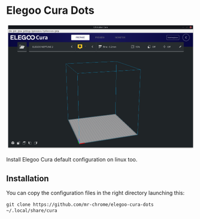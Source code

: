 # Elegoo Cura Dots

![elegoo-cura-screenshot](screenshot-dark-theme.png)

Install Elegoo Cura default configuration on linux too.

## Installation
You can copy the configuration files in the right directory launching this:

```
git clone https://github.com/mr-chrome/elegoo-cura-dots ~/.local/share/cura
```
